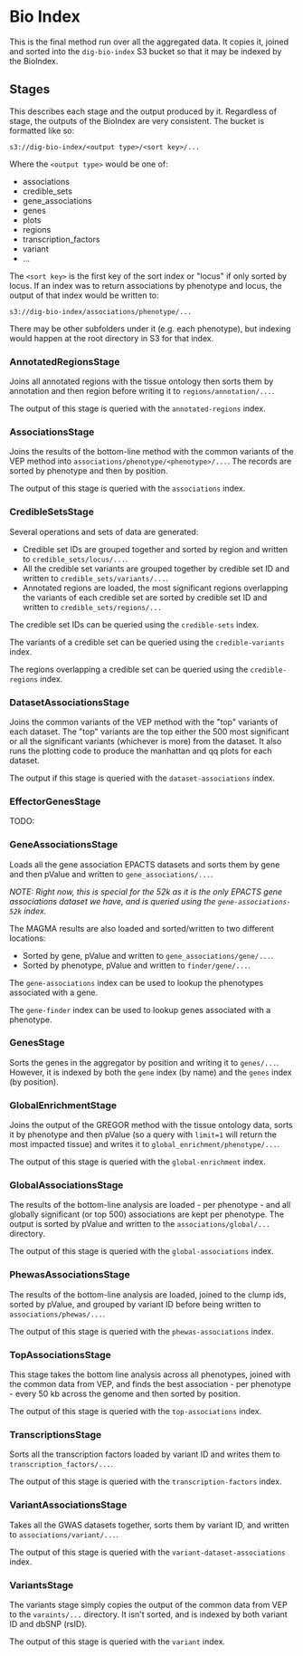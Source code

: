 # Bio Index

This is the final method run over all the aggregated data. It copies it, joined and sorted into the `dig-bio-index` S3 bucket so that it may be indexed by the BioIndex.

## Stages

This describes each stage and the output produced by it. Regardless of stage, the outputs of the BioIndex are very consistent. The bucket is formatted like so:

```
s3://dig-bio-index/<output type>/<sort key>/...
```

Where the `<output type>` would be one of:

* associations
* credible_sets
* gene_associations
* genes
* plots
* regions
* transcription_factors
* variant
* ...

The `<sort key>` is the first key of the sort index or "locus" if only sorted by locus. If an index was to return associations by phenotype and locus, the output of that index would be written to:

```
s3://dig-bio-index/associations/phenotype/...
```

There may be other subfolders under it (e.g. each phenotype), but indexing would happen at the root directory in S3 for that index.

### AnnotatedRegionsStage

Joins all annotated regions with the tissue ontology then sorts them by annotation and then region before writing it to `regions/annotation/...`.

The output of this stage is queried with the `annotated-regions` index.

### AssociationsStage

Joins the results of the bottom-line method with the common variants of the VEP method into `associations/phenotype/<phenotype>/...`. The records are sorted by phenotype and then by position.

The output of this stage is queried with the `associations` index.

### CredibleSetsStage

Several operations and sets of data are generated:

* Credible set IDs are grouped together and sorted by region and written to `credible_sets/locus/...`.
* All the credible set variants are grouped together by credible set ID and written to `credible_sets/variants/...`.
* Annotated regions are loaded, the most significant regions overlapping the variants of each credible set are sorted by credible set ID and written to `credible_sets/regions/...`

The credible set IDs can be queried using the `credible-sets` index.

The variants of a credible set can be queried using the `credible-variants` index.

The regions overlapping a credible set can be queried using the `credible-regions` index.

### DatasetAssociationsStage

Joins the common variants of the VEP method with the "top" variants of each dataset. The "top" variants are the top either the 500 most significant or all the significant variants (whichever is more) from the dataset. It also runs the plotting code to produce the manhattan and qq plots for each dataset.

The output if this stage is queried with the `dataset-associations` index.

### EffectorGenesStage

TODO:

### GeneAssociationsStage

Loads all the gene association EPACTS datasets and sorts them by gene and then pValue and written to `gene_associations/...`.

_NOTE: Right now, this is special for the 52k as it is the only EPACTS gene associations dataset we have, and is queried using the `gene-associations-52k` index._

The MAGMA results are also loaded and sorted/written to two different locations:

* Sorted by gene, pValue and written to `gene_associations/gene/...`.
* Sorted by phenotype, pValue and written to `finder/gene/...`.

The `gene-associations` index can be used to lookup the phenotypes associated with a gene.

The `gene-finder` index can be used to lookup genes associated with a phenotype.

### GenesStage

Sorts the genes in the aggregator by position and writing it to `genes/...`. However, it is indexed by both the `gene` index (by name) and the `genes` index (by position).

### GlobalEnrichmentStage

Joins the output of the GREGOR method with the tissue ontology data, sorts it by phenotype and then pValue (so a query with `limit=1` will return the most impacted tissue) and writes it to `global_enrichment/phenotype/...`.

The output of this stage is queried with the `global-enrichment` index.

### GlobalAssociationsStage

The results of the bottom-line analysis are loaded - per phenotype - and all globally significant (or top 500) associations are kept per phenotype. The output is sorted by pValue and written to the `associations/global/...` directory.

The output of this stage is queried with the `global-associations` index.

### PhewasAssociationsStage

The results of the bottom-line analysis are loaded, joined to the clump ids, sorted by pValue, and grouped by variant ID before being written to `associations/phewas/...`.

The output of this stage is queried with the `phewas-associations` index.

### TopAssociationsStage

This stage takes the bottom line analysis across all phenotypes, joined with the common data from VEP, and finds the best association - per phenotype - every 50 kb across the genome and then sorted by position.

The output of this stage is queried with the `top-associations` index.

### TranscriptionsStage

Sorts all the transcription factors loaded by variant ID and writes them to `transcription_factors/...`.

The output of this stage is queried with the `transcription-factors` index.

### VariantAssociationsStage

Takes all the GWAS datasets together, sorts them by variant ID, and written to `associations/variant/...`.

The output of this stage is queried with the `variant-dataset-associations` index.

### VariantsStage

The variants stage simply copies the output of the common data from VEP to the `varaints/...` directory. It isn't sorted, and is indexed by both variant ID and dbSNP (rsID).

The output of this stage is queried with the `variant` index.
